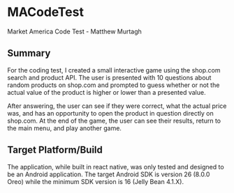 # MACodeTest
Market America Code Test - Matthew Murtagh

## Summary

For the coding test, I created a small interactive game using the shop.com search and product API. The user is presented with 10 questions about random products on shop.com and prompted to guess whether or not the actual value of the product is higher or lower than a presented value.
  
After answering, the user can see if they were correct, what the actual price was, and has an opportunity to open the product in question directly on shop.com. At the end of the game, the user can see their results, return to the main menu, and play another game.
  
## Target Platform/Build

The application, while built in react native, was only tested and designed to be an Android application. The target Android SDK is version 26 (8.0.0 Oreo) while the minimum SDK version is 16 (Jelly Bean 4.1.X).
